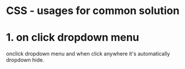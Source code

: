 # CSS - usages for common solution 

# 1. on click dropdown menu 

onclick dropdown menu and when click anywhere it's automatically dropdown hide.


